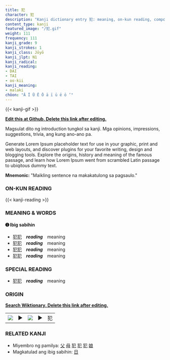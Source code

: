 ```yaml
---
title: 犯
character: 犯
description: "Kanji dictionary entry 犯: meaning, on-kun reading, compounds, origin, related kanji"
content_type: kanji
featured_image: "/犯.gif"
weight: 111
frequency: 111
kanji_grade: 9
kanji_strokes: 1
kanji_class: Jōyō
kanji_jlpt: N1
kanji_radical: 
kanji_reading: 
- DAI
- TAI
- oo-kii
kanji_meaning:
- malaki
chōon: "Ā Ī Ū Ē Ō ā ī ū ē ō ’"
---
```

[//]: # (Don't edit the line below. Kanji animated GIF code is automatically generated.)
{{< kanji-gif >}}

[//]: # (Edit below this line.)

**[Edit this at Github. Delete this link after editing.](https://github.com/tim0g/tim/tree/main/content/kanji/犯/index.md)**

Magsulat dito ng introduction tungkol sa kanji. Mga opinions, impressions, suggestions, trivia, ang kung ano-ano pa.

Generate Lorem Ipsum placeholder text for use in your graphic, print and web layouts, and discover plugins for your favorite writing, design and blogging tools. Explore the origins, history and meaning of the famous passage, and learn how Lorem Ipsum went from scrambled Latin passage to ubiqitous dummy text.
 
**Mnemonic:** "Maikling sentence na makakatulong sa pagsaulo."

### ON-KUN READING

[//]: # (Don't edit the line below. ON-KUN READING code is automatically generated.)
{{< kanji-reading >}}

### MEANING & WORDS

#### ➊ **Ibig sabihin**
  - [犯](../犯)[犯](../犯)　***reading***　meaning
  - [犯](../犯)[犯](../犯)　***reading***　meaning
  - [犯](../犯)[犯](../犯)　***reading***　meaning
  - [犯](../犯)[犯](../犯)　***reading***　meaning

### SPECIAL READING
  - [犯](../犯)[犯](../犯)　***reading***　meaning

### ORIGIN

**[Search Wiktionary. Delete this link after editing.](https://wiktionary.org/wiki/犯)**
<table class="kanji-table"><tr><td>
<img src="60px-犯-bronze.svg.png">
</td><td>▶</td><td>
<img src="60px-犯-oracle.svg.png">
</td><td>▶</td>
<td class="kanji-origin">犯</td>
</tr></table>

### RELATED KANJI
- Miyembro ng pamilya: [父](../父) [母](../母) [犯](../犯) [犯](../犯) [犯](../犯) [娘](../娘)
- Magkatulad ang ibig sabihin: [日](../日)
